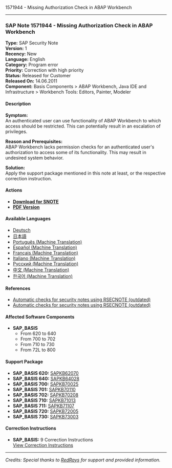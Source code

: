 1571944 - Missing Authorization Check in ABAP Workbench

---

### SAP Note 1571944 - Missing Authorization Check in ABAP Workbench

**Type:** SAP Security Note  
**Version:** 1  
**Recency:** New  
**Language:** English  
**Category:** Program error  
**Priority:** Correction with high priority  
**Status:** Released for Customer  
**Released On:** 14.06.2011  
**Component:** Basis Components > ABAP Workbench, Java IDE and Infrastructure > Workbench Tools: Editors, Painter, Modeler

#### Description

**Symptom:**  
An authenticated user can use functionality of ABAP Workbench to which access should be restricted. This can potentially result in an escalation of privileges.

**Reason and Prerequisites:**  
ABAP Workbench lacks permission checks for an authenticated user's authorization to access some of its functionality. This may result in undesired system behavior.

**Solution:**  
Apply the support package mentioned in this note at least, or the respective correction instruction.

#### Actions

- **[Download for SNOTE](https://notesdownloads.sap.com/note/0040000009324932017)**
- **[PDF Version](https://me.sap.com/sap/support/sfm/notes/print/0001571944?language=en-US&token=946B86F1CFE260F2ECCB21D5D81C71F7)**

#### Available Languages

- [Deutsch](https://me.sap.com/notes/0001571944/D)
- [日本語](https://me.sap.com/notes/0001571944/J)
- [Português (Machine Translation)](https://me.sap.com/notes/0001571944/P)
- [Español (Machine Translation)](https://me.sap.com/notes/0001571944/S)
- [Français (Machine Translation)](https://me.sap.com/notes/0001571944/F)
- [Italiano (Machine Translation)](https://me.sap.com/notes/0001571944/I)
- [Русский (Machine Translation)](https://me.sap.com/notes/0001571944/R)
- [中文 (Machine Translation)](https://me.sap.com/notes/0001571944/1)
- [한국어 (Machine Translation)](https://me.sap.com/notes/0001571944/3)

#### References

- [Automatic checks for security notes using RSECNOTE (outdated)](https://me.sap.com/notes/888889)
- [Automatic checks for security notes using RSECNOTE (outdated)](https://me.sap.com/notes/888889)

#### Affected Software Components

- **SAP_BASIS**
  - From 620 to 640
  - From 700 to 702
  - From 710 to 730
  - From 72L to 800

#### Support Package

- **SAP_BASIS 620:** [SAPKB62070](https://me.sap.com/supportpackage/SAPKB62070)
- **SAP_BASIS 640:** [SAPKB64028](https://me.sap.com/supportpackage/SAPKB64028)
- **SAP_BASIS 700:** [SAPKB70025](https://me.sap.com/supportpackage/SAPKB70025)
- **SAP_BASIS 701:** [SAPKB70110](https://me.sap.com/supportpackage/SAPKB70110)
- **SAP_BASIS 702:** [SAPKB70208](https://me.sap.com/supportpackage/SAPKB70208)
- **SAP_BASIS 710:** [SAPKB71013](https://me.sap.com/supportpackage/SAPKB71013)
- **SAP_BASIS 711:** [SAPKB71107](https://me.sap.com/supportpackage/SAPKB71107)
- **SAP_BASIS 720:** [SAPKB72005](https://me.sap.com/supportpackage/SAPKB72005)
- **SAP_BASIS 730:** [SAPKB73003](https://me.sap.com/supportpackage/SAPKB73003)

#### Correction Instructions

- **SAP_BASIS:** 9 Correction Instructions  
[View Correction Instructions](https://me.sap.com/corrins/0001571944/41)

---

*Credits: Special thanks to [RedRays](https://redrays.io) for support and provided information.*